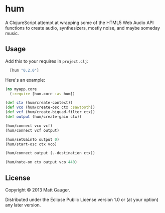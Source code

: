 # hum

A ClojureScript attempt at wrapping some of the HTML5 Web Audio API functions to create audio, synthesizers, mostly noise, and maybe someday music.

## Usage
Add this to your requires in `project.clj`:

```clojure
  [hum "0.2.0"]
```

Here's an example:
```clojure
(ns myapp.core
  (:require [hum.core :as hum])

(def ctx (hum/create-context))
(def vco (hum/create-osc ctx :sawtooth))
(def vcf (hum/create-biquad-filter ctx))
(def output (hum/create-gain ctx))

(hum/connect vco vcf)
(hum/connect vcf output)

(hum/setGainTo output 0)
(hum/start-osc ctx vco)

(hum/connect output (.-destination ctx))

(hum/note-on ctx output vco 440)
```

## License

Copyright © 2013 Matt Gauger.

Distributed under the Eclipse Public License version 1.0 or (at
your option) any later version.
